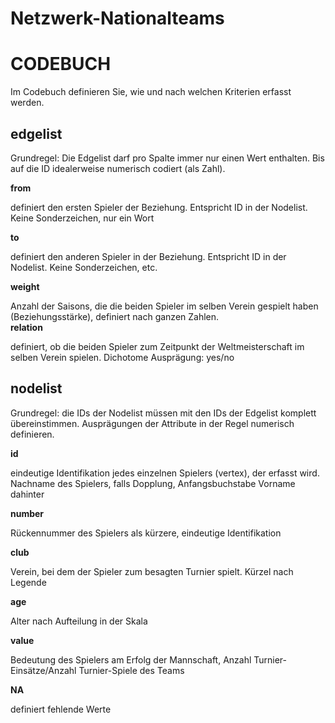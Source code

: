 # Netzwerk-Nationalteams
# CODEBUCH							

Im Codebuch definieren Sie, wie und nach welchen Kriterien erfasst werden.												

## edgelist	## 
Grundregel: 	Die Edgelist darf pro Spalte immer nur einen Wert enthalten. Bis auf die ID idealerweise numerisch codiert (als Zahl).						

**from**	

definiert den ersten Spieler der Beziehung. Entspricht ID in der Nodelist. Keine Sonderzeichen, nur ein Wort						

**to**	 	

definiert den anderen Spieler in der Beziehung. Entspricht ID in der Nodelist. Keine Sonderzeichen, etc. 						

**weight**	

Anzahl der Saisons, die die beiden Spieler im selben Verein gespielt haben (Beziehungsstärke), definiert nach ganzen Zahlen.						
**relation**	

definiert, ob die beiden Spieler zum Zeitpunkt der Weltmeisterschaft im selben Verein spielen. Dichotome Ausprägung: yes/no						

## nodelist ##
Grundregel: 	die IDs der Nodelist müssen mit den IDs der Edgelist komplett übereinstimmen. Ausprägungen der Attribute in der Regel numerisch definieren.	


**id**		

eindeutige Identifikation jedes einzelnen Spielers (vertex), der erfasst wird. Nachname des Spielers, falls Dopplung, Anfangsbuchstabe Vorname 			dahinter 			

**number**	

Rückennummer des Spielers als kürzere, eindeutige Identifikation						

**club**	

Verein, bei dem der Spieler zum besagten Turnier spielt. Kürzel nach Legende						

**age**		

Alter nach Aufteilung in der Skala						

**value**	

Bedeutung des Spielers am Erfolg der Mannschaft, Anzahl Turnier-Einsätze/Anzahl Turnier-Spiele des Teams						
							
**NA**		

definiert fehlende Werte						
							
		
